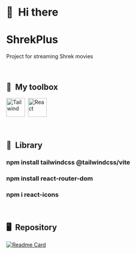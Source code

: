 # 👋 &nbsp;Hi there
# ShrekPlus
Project for streaming Shrek movies

&nbsp;

## 🧰 &nbsp;My toolbox

<img  src="https://cdn.jsdelivr.net/gh/devicons/devicon@latest/icons/tailwindcss/tailwindcss-original.svg" alt="Tailwind" width="50" height="50"/>&nbsp;
<img src="https://cdn.jsdelivr.net/gh/devicons/devicon@latest/icons/react/react-original.svg" alt="React" width="50" height="50"/>

&nbsp;

## 📖 &nbsp;Library
<h3>npm install tailwindcss @tailwindcss/vite</h3>
<h3>npm install react-router-dom</h3>
<h3>npm i react-icons</h3>

&nbsp;

## 🖥 &nbsp;Repository
[![Readme Card](https://github-readme-stats.vercel.app/api/pin/?username=LucasSilvaC&repo=ShrekPlusa&bg_color=0d1116&title_color=ce09ec&text_color=a4aacb&icon_color=007ec6)](https://github.com/LucasSilvaC/ShrekPlus) &nbsp;
